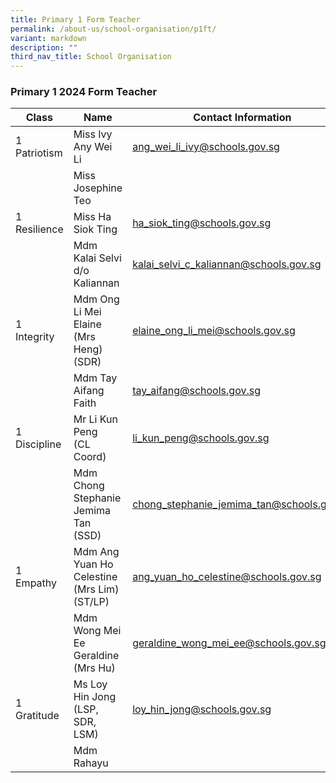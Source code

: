 ```yaml
---
title: Primary 1 Form Teacher
permalink: /about-us/school-organisation/p1ft/
variant: markdown
description: ""
third_nav_title: School Organisation
---
```

### Primary 1 2024 Form Teacher

|Class|Name|Contact Information|
|-----|-----|-----|
|1 Patriotism | Miss Ivy Any Wei Li| ang_wei_li_ivy@schools.gov.sg |
||Miss Josephine Teo| |
|1 Resilience|Miss Ha Siok Ting|ha_siok_ting@schools.gov.sg|
||Mdm Kalai Selvi d/o Kaliannan	| kalai_selvi_c_kaliannan@schools.gov.sg|
|1 Integrity| Mdm Ong Li Mei Elaine (Mrs Heng)<br>(SDR) |	elaine_ong_li_mei@schools.gov.sg|
||Mdm Tay Aifang Faith| tay_aifang@schools.gov.sg|
|1 Discipline|Mr Li Kun Peng<br>(CL Coord)	|li_kun_peng@schools.gov.sg|
||Mdm Chong Stephanie Jemima Tan<br>(SSD)	| chong_stephanie_jemima_tan@schools.gov.sg|
|1 Empathy|Mdm Ang Yuan Ho Celestine (Mrs Lim)<br>(ST/LP)|	ang_yuan_ho_celestine@schools.gov.sg|
||Mdm Wong Mei Ee Geraldine (Mrs Hu)	|geraldine_wong_mei_ee@schools.gov.sg|
|1 Gratitude|Ms Loy Hin Jong <br>(LSP, SDR, LSM) |	loy_hin_jong@schools.gov.sg|
||Mdm Rahayu||

